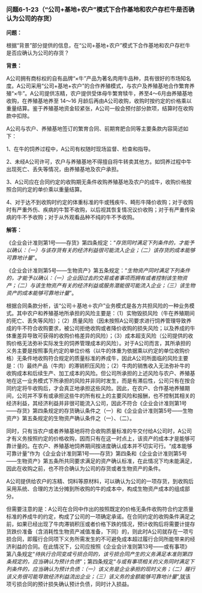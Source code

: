 ### 问题6-1-23（“公司+基地+农户”模式下合作基地和农户存栏牛是否确认为公司的存货）

**问题：**

根据“背景”部分提供的信息，在“公司+基地+农户”模式下合作基地和农户存栏牛是否应确认为公司的存货？

**背景：**

A公司拥有商标权的自有品牌“×牛”产品为著名肉用牛品种，具有很好的市场知名度。A公司采用“公司+基地+农户”的合作养殖模式，与农户及养殖基地合作繁育养殖“×牛”。A公司提供冻精，农户提供受体母牛繁育犊牛，养至4～6月由养殖基地收购，在养殖基地养至
14～16
月龄后再由A公司收购，收购时按约定的价格乘以重量结算。鉴于养殖基地资金较紧张，A公司一般会预付部分款项，结算时在收购款中扣除。

A公司与农户、养殖基地签订的繁育合同、前期育肥合同等主要条款内容简述如下：

1、在牛的饲养过程中，A公司有权随时现场监督、检查和指导。

2、未经A公司许可，农户与养殖基地不得擅自将牛转卖其他方。如饲养过程中牛出现死亡、丢失等情况，由养殖基地及农户承担。

3、A公司应在合同约定的收购期无条件收购养殖基地及农户的成牛，收购价格按照合同约定的单价乘以重量结算。

4、对于达不到收购时约定的体重标准的牛或残疾牛、畸形牛降价收购；对于收购时有严重外伤、疾病的牛暂不收购，以后视其恢复情况议价收购；对于有严重传染病的牛不予收购；对于从外观看品种不纯的牛不予收购。

**解答：**

《企业会计准则第1号——存货》第四条规定：“*存货同时满足下列条件的，才能予以确认：（一）与该存货有关的经济利益很可能流入企业；（二）该存货的成本能够可靠地计量*”。

《企业会计准则第5号——生物资产》第五条规定：“*生物资产同时满足下列条件的，才能予以确认：（一）企业因过去的交易或者事项而拥有或者控制该生物资产；（二）与该生物资产有关的经济利益或服务潜能很可能流入企业；（三）该生物资产的成本能够可靠地计量*”。

根据合同条款分析，该“公司＋基地＋农户”业务模式是各方共担风险的一种业务模式。其中农户和养殖基地所承担的风险主要是：（1）实物毁损风险（牛在养殖期间的死亡、丢失等风险）；（2）质量风险（因未按照A公司要求进行饲养管理导致养成的牛不符合收购要求，被公司拒绝收购或者降价收购的损失风险；以及养成的牛体重差异导致可获得的收购价格差异的风险）；（3）成本超支风险（公司提供的收购价格无法弥补实际发生的饲养管理成本的风险）。对于A公司而言，其所承担的义务主要是按照事先约定的单位价格（以牛的体重为依据乘以约定的单位收购价格）无条件地收购符合规定的质量标准的养成牛，因此A公司所面临的风险主要是：（1）最终产品（牛肉）的滞销积压风险；（2）牛肉的销售收入无法弥补牛的收购成本和后续生产、加工成本的风险。但公司所承担的上述风险与农户、养殖基地在这一业务模式下所承担的风险并非同时发生，而是有滞后性，公司只有在按合同约定将牛收购后，才会真正地承担这些风险。因此，在农户、合作基地养殖期间，公司并不享有或承担这些牛的所有权上的主要风险和报酬，也不控制其相关的经济利益，其经济利益并非很可能流入公司，因此不符合《企业会计准则第1号——存货》第四条规定的存货确认条件之（一）和《企业会计准则第5号——生物资产》第五条规定的生物资产确认条件之（一）、（二）。

同时，只有当农户或者养殖基地将符合收购质量标准的牛交付给A公司时，A公司才有义务按照约定的价格收购，因而只有在这一时点上，该资产的成本才是能够可靠计量的。在农户、养殖基地饲养期间按进度确认成本并不切实可行。“成本能够可靠计量”作为《企业会计准则第1号——存货》第四条和《企业会计准则第5号——生物资产》第五条所共同要求满足的资产确认标准，在此情况下均未能满足，因此在收购之前，也不符合确认为公司的存货或者生物资产的条件。

A公司提供给农户的冻精、饲料等原材料，可以确认为公司的一项存货，到收购后采用系统、合理的方法分摊到所收购的牛的成本中，构成生物资产成本的组成部分。

但需要注意的是：A公司在合同中作出的按照既定的价格无条件收购符合约定质量标准的养成牛的约定，构成了公司的一项确定承诺。在合同约定的收购条件满足之前，如果已经出现了牛肉滞销积压或者价格下跌的情况，预计收购后将需要计提存货跌价准备（含消耗性生物资产减值准备，下同）的，则此时A公司就存在一项亏损合同，即履行合同项下义务所需发生的不可避免成本超过履行合同所能带来的经济利益的合同。在此情况下，公司应按照《企业会计准则第13号——或有事项》第八条规定“*待执行合同变成亏损合同的，该亏损合同产生的义务满足本准则第四条规定的，应当确认为预计负债*”；第四条规定“*与或有事项相关的义务同时满足下列条件的，应当确认为预计负债：（一）该义务是企业承担的现时义务；（二）履行该义务很可能导致经济利益流出企业；（三）该义务的金额能够可靠地计量*”,就该项亏损合同的预计损失确认预计负债，同时计入损益。